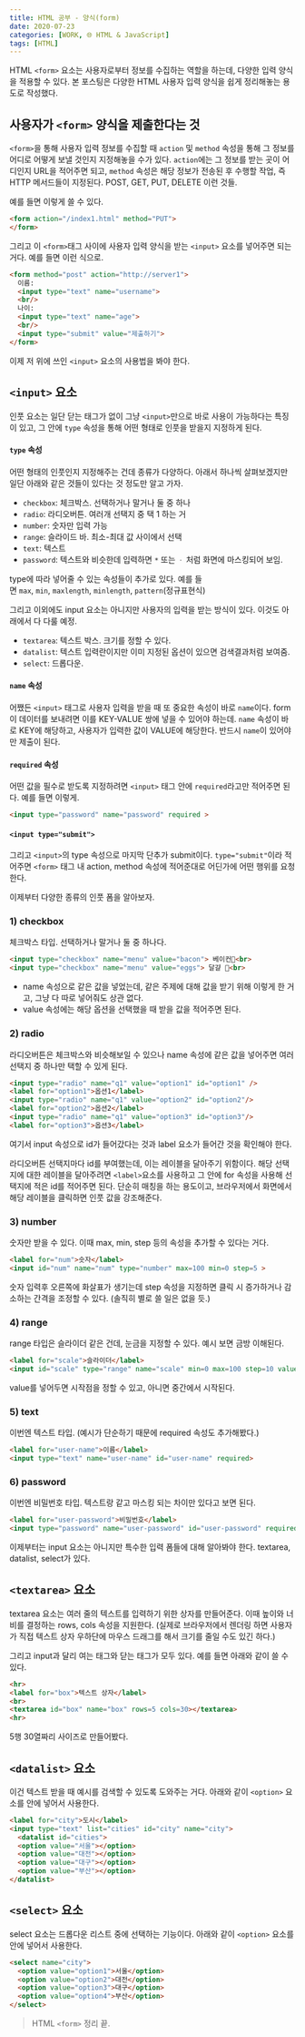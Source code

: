 ```yaml
---
title: HTML 공부 - 양식(form)
date: 2020-07-23
categories: [WORK, 🌐 HTML & JavaScript]
tags: [HTML]
---
```


HTML `<form>` 요소는 사용자로부터 정보를 수집하는 역할을 하는데, 다양한 입력 양식을 적용할 수 있다. 본 포스팅은 다양한 HTML 사용자 입력 양식을 쉽게 정리해놓는 용도로 작성했다.

## 사용자가 `<form>` 양식을 제출한다는 것

`<form>`을 통해 사용자 입력 정보를 수집할 때 `action` 및 `method` 속성을 통해 그 정보를 어디로 어떻게 보낼 것인지 지정해놓을 수가 있다. `action`에는 그 정보를 받는 곳이 어디인지 URL을 적어주면 되고, `method` 속성은 해당 정보가 전송된 후 수행할 작업, 즉 HTTP 메서드들이 지정된다. POST, GET, PUT, DELETE 이런 것들.

예를 들면 이렇게 쓸 수 있다.

```html
<form action="/index1.html" method="PUT">
</form>
```

그리고 이 `<form>`태그 사이에 사용자 입력 양식을 받는 `<input>` 요소를 넣어주면 되는 거다. 예를 들면 이런 식으로.

```html
<form method="post" action="http://server1">
  이름:
  <input type="text" name="username">
  <br/>
  나이:
  <input type="text" name="age">
  <br/>
  <input type="submit" value="제출하기">
</form>
```

이제 저 위에 쓰인 `<input>` 요소의 사용법을 봐야 한다.

## `<input>` 요소

인풋 요소는 일단 닫는 태그가 없이 그냥 `<input>`만으로 바로 사용이 가능하다는 특징이 있고, 그 안에 `type` 속성을 통해 어떤 형태로 인풋을 받을지 지정하게 된다.

#### `type` 속성

어떤 형태의 인풋인지 지정해주는 건데 종류가 다양하다. 아래서 하나씩 살펴보겠지만 일단 아래와 같은 것들이 있다는 것 정도만 알고 가자.

- `checkbox`: 체크박스. 선택하거나 말거나 둘 중 하나
- `radio`: 라디오버튼. 여러개 선택지 중 택 1 하는 거
- `number`: 숫자만 입력 가능
- `range`: 슬라이드 바. 최소-최대 값 사이에서 선택
- `text`: 텍스트
- `password`: 텍스트와 비슷한데 입력하면 `*` 또는 `ㆍ` 처럼 화면에 마스킹되어 보임.

type에 따라 넣어줄 수 있는 속성들이 추가로 있다. 예를 들면 `max`, `min`, `maxlength`, `minlength`, `pattern`(정규표현식)

그리고 이외에도 input 요소는 아니지만 사용자의 입력을 받는 방식이 있다. 이것도 아래에서 다 다룰 예정.

- `textarea`: 텍스트 박스. 크기를 정할 수 있다.
- `datalist`: 텍스트 입력란이지만 이미 지정된 옵션이 있으면 검색결과처럼 보여줌.
- `select`: 드롭다운.

#### `name` 속성

어쨌든 `<input>` 태그로 사용자 입력을 받을 때 또 중요한 속성이 바로 `name`이다. form이 데이터를 보내려면 이를 KEY-VALUE 쌍에 넣을 수 있어야 하는데. `name` 속성이 바로 KEY에 해당하고, 사용자가 입력한 값이 VALUE에 해당한다. 반드시 `name`이 있어야만 제출이 된다.

#### `required` 속성

어떤 값을 필수로 받도록 지정하려면 `<input>` 태그 안에 `required`라고만 적어주면 된다. 예를 들면 이렇게.

```html
<input type="password" name="password" required >
```

#### `<input type="submit">`

그리고 `<input>`의 type 속성으로 마지막 단추가 submit이다. `type="submit"`이라 적어주면 `<form>` 태그 내 action, method 속성에 적어준대로 어딘가에 어떤 행위를 요청한다.

이제부터 다양한 종류의 인풋 폼을 알아보자.

### 1) checkbox

체크박스 타입. 선택하거나 말거나 둘 중 하나다.

```html
<input type="checkbox" name="menu" value="bacon"> 베이컨🥓<br>
<input type="checkbox" name="menu" value="eggs"> 달걀 🍳<br>
```

- name 속성으로 같은 값을 넣었는데, 같은 주제에 대해 값을 받기 위해 이렇게 한 거고, 그냥 다 따로 넣어줘도 상관 없다.
- value 속성에는 해당 옵션을 선택했을 때 받을 값을 적어주면 된다.

### 2) radio

라디오버튼은 체크박스와 비슷해보일 수 있으나 name 속성에 같은 값을 넣어주면 여러 선택지 중 하나만 택할 수 있게 된다.

```html
<input type="radio" name="q1" value="option1" id="option1" />
<label for="option1">옵션1</label>
<input type="radio" name="q1" value="option2" id="option2"/>
<label for="option2">옵션2</label>
<input type="radio" name="q1" value="option3" id="option3"/>
<label for="option3">옵션3</label>
```

여기서 input 속성으로 id가 들어갔다는 것과 label 요소가 들어간 것을 확인해야 한다.

라디오버튼 선택지마다 id를 부여했는데, 이는 레이블을 달아주기 위함이다. 해당 선택지에 대한 레이블을 달아주려면 `<label>`요소를 사용하고 그 안에 for 속성을 사용해 선택지에 적은 id를 적어주면 된다. 단순히 매칭을 하는 용도이고, 브라우저에서 화면에서 해당 레이블을 클릭하면 인풋 값을 강조해준다.

### 3) number

숫자만 받을 수 있다. 이때 max, min, step 등의 속성을 추가할 수 있다는 거다.

```html
<label for="num">숫자</label>
<input id="num" name="num" type="number" max=100 min=0 step=5 >
```

숫자 입력후 오른쪽에 화살표가 생기는데 step 속성을 지정하면 클릭 시 증가하거나 감소하는 간격을 조정할 수 있다. (솔직히 별로 쓸 일은 없을 듯.)

### 4) range

range 타입은 슬라이더 같은 건데, 눈금을 지정할 수 있다. 예시 보면 금방 이해된다.

```html
<label for="scale">슬라이더</label>
<input id="scale" type="range" name="scale" min=0 max=100 step=10 value=20>
```

value를 넣어두면 시작점을 정할 수 있고, 아니면 중간에서 시작된다.

### 5) text

이번엔 텍스트 타입. (예시가 단순하기 때문에 required 속성도 추가해봤다.)

```html
<label for="user-name">이름</label>
<input type="text" name="user-name" id="user-name" required>
```

### 6) password

이번엔 비밀번호 타입. 텍스트랑 같고 마스킹 되는 차이만 있다고 보면 된다.

```html
<label for="user-password">비밀번호</label>
<input type="password" name="user-password" id="user-password" required>
```

이제부터는 input 요소는 아니지만 특수한 입력 폼들에 대해 알아봐야 한다. textarea, datalist, select가 있다.

## `<textarea>` 요소

textarea 요소는 여러 줄의 텍스트를 입력하기 위한 상자를 만들어준다. 이때 높이와 너비를 결정하는 rows, cols 속성을 지원한다. (실제로 브라우저에서 렌더링 하면 사용자가 직접 텍스트 상자 우하단에 마우스 드래그를 해서 크기를 줄일 수도 있긴 하다.)

그리고 input과 달리 여는 태그와 닫는 태그가 모두 있다. 예를 들면 아래와 같이 쓸 수 있다.

```html
<hr>
<label for="box">텍스트 상자</label>
<br>
<textarea id="box" name="box" rows=5 cols=30></textarea>
<hr>
```

5행 30열짜리 사이즈로 만들어봤다.

## `<datalist>` 요소

이건 텍스트 받을 때 예시를 검색할 수 있도록 도와주는 거다. 아래와 같이 `<option>` 요소를 안에 넣어서 사용한다.

```html
<label for="city">도시</label>
<input type="text" list="cities" id="city" name="city">
  <datalist id="cities">
  <option value="서울"></option>
  <option value="대전"></option>
  <option value="대구"></option>
  <option value="부산"></option>
</datalist>
```

## `<select>` 요소

select 요소는 드롭다운 리스트 중에 선택하는 기능이다. 아래와 같이 `<option>` 요소를 안에 넣어서 사용한다.

```html
<select name="city">
  <option value="option1">서울</option>
  <option value="option2">대전</option>
  <option value="option3">대구</option>
  <option value="option4">부산</option>
</select>
```

> HTML `<form>` 정리 끝.